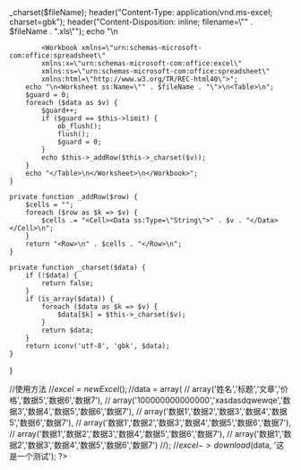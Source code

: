 
<?php

/**
 * 生成excel文件操作
 *
 * @author wesley wu
 * @date 2013.12.9
 */

namespace Admin\ORG;

class Excel {

    private $limit = 10000;

    public function download($data, $fileName) {
        $fileName = $this->_charset($fileName);
        header("Content-Type: application/vnd.ms-excel; charset=gbk");
        header("Content-Disposition: inline; filename=\"" . $fileName . ".xls\"");
        echo "<?xml version=\"1.0\" encoding=\"gbk\"?>\n
            <Workbook xmlns=\"urn:schemas-microsoft-com:office:spreadsheet\"
            xmlns:x=\"urn:schemas-microsoft-com:office:excel\"
            xmlns:ss=\"urn:schemas-microsoft-com:office:spreadsheet\"
            xmlns:html=\"http://www.w3.org/TR/REC-html40\">";
        echo "\n<Worksheet ss:Name=\"" . $fileName . "\">\n<Table>\n";
        $guard = 0;
        foreach ($data as $v) {
            $guard++;
            if ($guard == $this->limit) {
                ob_flush();
                flush();
                $guard = 0;
            }
            echo $this->_addRow($this->_charset($v));
        }
        echo "</Table>\n</Worksheet>\n</Workbook>";
    }

    private function _addRow($row) {
        $cells = "";
        foreach ($row as $k => $v) {
            $cells .= "<Cell><Data ss:Type=\"String\">" . $v . "</Data></Cell>\n";
        }
        return "<Row>\n" . $cells . "</Row>\n";
    }

    private function _charset($data) {
        if (!$data) {
            return false;
        }
        if (is_array($data)) {
            foreach ($data as $k => $v) {
                $data[$k] = $this->_charset($v);
            }
            return $data;
        }
        return iconv('utf-8', 'gbk', $data);
    }

}

//使用方法
//$excel = new Excel();
//$data = array(
//    array('姓名','标题','文章','价格','数据5','数据6','数据7'),
//    array('100000000000000','xasdasdqwewqe','数据3','数据4','数据5','数据6','数据7'),
//    array('数据1','数据2','数据3','数据4','数据5','数据6','数据7'),
//    array('数据1','数据2','数据3','数据4','数据5','数据6','数据7'),
//    array('数据1','数据2','数据3','数据4','数据5','数据6','数据7'),
//    array('数据1','数据2','数据3','数据4','数据5','数据6','数据7')
//);
//$excel->download($data, '这是一个测试');
?>
